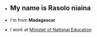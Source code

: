 * ## My name is Rasolo niaina

* I'm from **Madagascar**

* _I work at_ [Minister of National Education][site men]

[site men]:www.education.gov.mg
